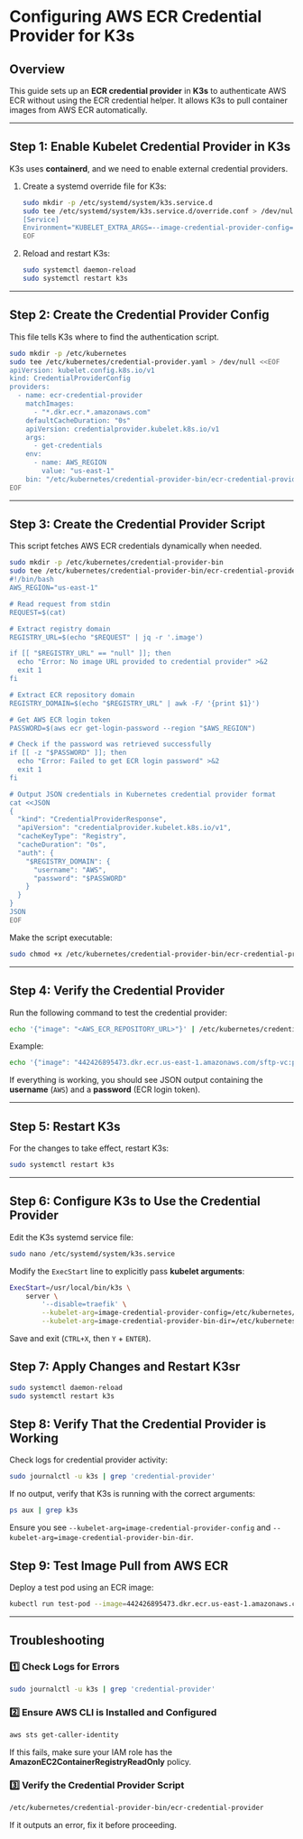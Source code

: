 # Configuring AWS ECR Credential Provider for K3s

## Overview
This guide sets up an **ECR credential provider** in **K3s** to authenticate AWS ECR without using the ECR credential helper. It allows K3s to pull container images from AWS ECR automatically.

---

## **Step 1: Enable Kubelet Credential Provider in K3s**
K3s uses **containerd**, and we need to enable external credential providers.

1. Create a systemd override file for K3s:

   ```sh
   sudo mkdir -p /etc/systemd/system/k3s.service.d
   sudo tee /etc/systemd/system/k3s.service.d/override.conf > /dev/null <<EOF
   [Service]
   Environment="KUBELET_EXTRA_ARGS=--image-credential-provider-config=/etc/kubernetes/credential-provider.yaml --image-credential-provider-bin-dir=/etc/kubernetes/credential-provider-bin"
   EOF
   ```

2. Reload and restart K3s:

   ```sh
   sudo systemctl daemon-reload
   sudo systemctl restart k3s
   ```

---

## **Step 2: Create the Credential Provider Config**
This file tells K3s where to find the authentication script.

```sh
sudo mkdir -p /etc/kubernetes
sudo tee /etc/kubernetes/credential-provider.yaml > /dev/null <<EOF
apiVersion: kubelet.config.k8s.io/v1
kind: CredentialProviderConfig
providers:
  - name: ecr-credential-provider
    matchImages:
      - "*.dkr.ecr.*.amazonaws.com"
    defaultCacheDuration: "0s"
    apiVersion: credentialprovider.kubelet.k8s.io/v1
    args:
      - get-credentials
    env:
      - name: AWS_REGION
        value: "us-east-1"
    bin: "/etc/kubernetes/credential-provider-bin/ecr-credential-provider"
EOF
```

---

## **Step 3: Create the Credential Provider Script**
This script fetches AWS ECR credentials dynamically when needed.

```sh
sudo mkdir -p /etc/kubernetes/credential-provider-bin
sudo tee /etc/kubernetes/credential-provider-bin/ecr-credential-provider > /dev/null <<'EOF'
#!/bin/bash
AWS_REGION="us-east-1"

# Read request from stdin
REQUEST=$(cat)

# Extract registry domain
REGISTRY_URL=$(echo "$REQUEST" | jq -r '.image')

if [[ "$REGISTRY_URL" == "null" ]]; then
  echo "Error: No image URL provided to credential provider" >&2
  exit 1
fi

# Extract ECR repository domain
REGISTRY_DOMAIN=$(echo "$REGISTRY_URL" | awk -F/ '{print $1}')

# Get AWS ECR login token
PASSWORD=$(aws ecr get-login-password --region "$AWS_REGION")

# Check if the password was retrieved successfully
if [[ -z "$PASSWORD" ]]; then
  echo "Error: Failed to get ECR login password" >&2
  exit 1
fi

# Output JSON credentials in Kubernetes credential provider format
cat <<JSON
{
  "kind": "CredentialProviderResponse",
  "apiVersion": "credentialprovider.kubelet.k8s.io/v1",
  "cacheKeyType": "Registry",
  "cacheDuration": "0s",
  "auth": {
    "$REGISTRY_DOMAIN": {
      "username": "AWS",
      "password": "$PASSWORD"
    }
  }
}
JSON
EOF

```

Make the script executable:

```sh
sudo chmod +x /etc/kubernetes/credential-provider-bin/ecr-credential-provider
```

---

## **Step 4: Verify the Credential Provider**
Run the following command to test the credential provider:

```sh
echo '{"image": "<AWS_ECR_REPOSITORY_URL>"}' | /etc/kubernetes/credential-provider-bin/ecr-credential-provider
```

Example:

```sh
echo '{"image": "442426895473.dkr.ecr.us-east-1.amazonaws.com/sftp-vc:pim-fe-env"}' | /etc/kubernetes/credential-provider-bin/ecr-credential-provider
```

If everything is working, you should see JSON output containing the **username** (`AWS`) and a **password** (ECR login token).

---

## **Step 5: Restart K3s**
For the changes to take effect, restart K3s:

```sh
sudo systemctl restart k3s
```

---

## **Step 6: Configure K3s to Use the Credential Provider**

Edit the K3s systemd service file:

```sh
sudo nano /etc/systemd/system/k3s.service
```

Modify the `ExecStart` line to explicitly pass **kubelet arguments**:

```sh
ExecStart=/usr/local/bin/k3s \
    server \
        '--disable=traefik' \
        --kubelet-arg=image-credential-provider-config=/etc/kubernetes/credential-provider.yaml \
        --kubelet-arg=image-credential-provider-bin-dir=/etc/kubernetes/credential-provider-bin
```

Save and exit (`CTRL+X`, then `Y` + `ENTER`).

## **Step 7: Apply Changes and Restart K3sr**

```sh
sudo systemctl daemon-reload
sudo systemctl restart k3s
```

## **Step 8: Verify That the Credential Provider is Working**

Check logs for credential provider activity:

```sh
sudo journalctl -u k3s | grep 'credential-provider'
```

If no output, verify that K3s is running with the correct arguments:

```sh
ps aux | grep k3s
```

Ensure you see `--kubelet-arg=image-credential-provider-config` and `--kubelet-arg=image-credential-provider-bin-dir`.

## **Step 9: Test Image Pull from AWS ECR**

Deploy a test pod using an ECR image:

```sh
kubectl run test-pod --image=442426895473.dkr.ecr.us-east-1.amazonaws.com/sftp-vc:pim-fe-env --restart=Never
```
---
## **Troubleshooting**
### 1️⃣ Check Logs for Errors
```sh
sudo journalctl -u k3s | grep 'credential-provider'
```

### 2️⃣ Ensure AWS CLI is Installed and Configured
```sh
aws sts get-caller-identity
```

If this fails, make sure your IAM role has the **AmazonEC2ContainerRegistryReadOnly** policy.

### 3️⃣ Verify the Credential Provider Script
```sh
/etc/kubernetes/credential-provider-bin/ecr-credential-provider
```
If it outputs an error, fix it before proceeding.

